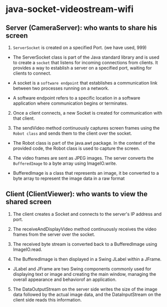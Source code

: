 # java-socket-videostream-wifi

## Server (CameraServer): who wants to share his screen

1. ```ServerSocket``` is created on a specified Port. (we have used, 999)

- The ServerSocket class is part of the Java standard library and is used to create a ```socket``` that listens for incoming connections from clients. It provides a way to establish a server on a specified port, waiting for clients to connect.

- A socket is a ```software endpoint``` that establishes a communication link between two processes running on a network.

- A software endpoint refers to a specific location in a software application where communication begins or terminates.

2. Once a client connects, a new Socket is created for communication with that client.

3. The sendVideo method continuously captures screen frames using the ```Robot class``` and sends them to the client over the socket.

- The Robot class is part of the java.awt package. In the context of the provided code, the Robot class is used to capture the screen.

4. The video frames are sent as JPEG images. The server converts the ```BufferedImage``` to a byte array using ImageIO.write.

- BufferedImage is a class that represents an image, it be converted to a byte array to represent the image data in a raw format

## Client (ClientViewer): who wants to view the shared screen

1. The client creates a Socket and connects to the server's IP address and port.

2. The receiveAndDisplayVideo method continuously receives the video frames from the server over the socket.

3. The received byte stream is converted back to a BufferedImage using ImageIO.read.

4. The BufferedImage is then displayed in a Swing JLabel within a JFrame.

- JLabel and JFrame are two Swing components commonly used for displaying text or image and creating the main window, managing the overall appearance and behaviorof an application.

5. The DataOutputStream on the server side writes the size of the image data followed by the actual image data, and the DataInputStream on the client side reads this information.





